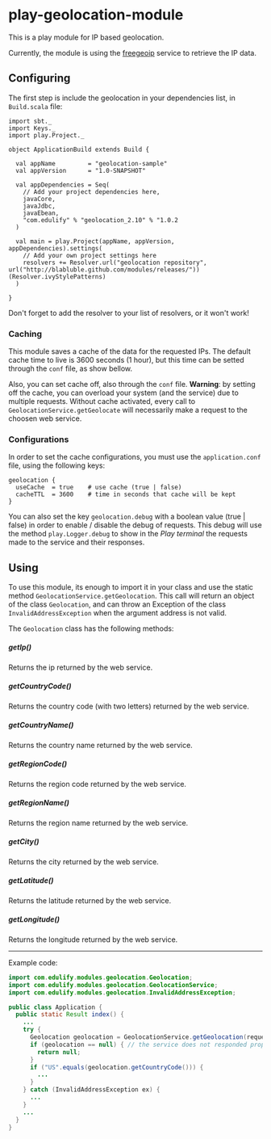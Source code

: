 # play-geolocation-module

This is a play module for IP based geolocation.

Currently, the module is using the [freegeoip](http://freegeoip.net/) service to retrieve the IP data.

## Configuring

The first step is include the geolocation in your dependencies list, in `Build.scala` file:

```
import sbt._
import Keys._
import play.Project._

object ApplicationBuild extends Build {

  val appName         = "geolocation-sample"
  val appVersion      = "1.0-SNAPSHOT"

  val appDependencies = Seq(
    // Add your project dependencies here,
    javaCore,
    javaJdbc,
    javaEbean,
    "com.edulify" % "geolocation_2.10" % "1.0.2
  )

  val main = play.Project(appName, appVersion, appDependencies).settings(
    // Add your own project settings here
    resolvers += Resolver.url("geolocation repository", url("http://blabluble.github.com/modules/releases/"))(Resolver.ivyStylePatterns)
  )

}

```

Don't forget to add the resolver to your list of resolvers, or it won't work!

### Caching

This module saves a cache of the data for the requested IPs. The default cache time to live is 3600 seconds (1 hour), but this time can be setted through the `conf` file, as show bellow.

Also, you can set cache off, also through the `conf` file. **Warning**: by setting off the cache, you can overload your system (and the service) due to multiple requests. Without cache activated, every call to `GeolocationService.getGeolocate` will necessarily make a request to the choosen web service.

### Configurations

In order to set the cache configurations, you must use the `application.conf` file, using the following keys:

```
geolocation {
  useCache  = true    # use cache (true | false)
  cacheTTL  = 3600    # time in seconds that cache will be kept
}
```

You can also set the key `geolocation.debug` with a boolean value (true | false) in order to enable / disable the debug of requests. This debug will use the method `play.Logger.debug` to show in the *Play terminal* the requests made to the service and their responses.

## Using

To use this module, its enough to import it in your class and use the static method `GeolocationService.getGeolocation`. This call will return an object of the class `Geolocation`, and can throw an Exception of the class `InvalidAddressException` when the argument address is not valid.

The `Geolocation` class has the following methods:

##### getIp()
Returns the ip returned by the web service.

##### getCountryCode()
Returns the country code (with two letters) returned by the web service.

##### getCountryName()
Returns the country name returned by the web service.

##### getRegionCode()
Returns the region code returned by the web service.

##### getRegionName()
Returns the region name returned by the web service.

##### getCity()
Returns the city returned by the web service.

##### getLatitude()
Returns the latitude returned by the web service.

##### getLongitude()
Returns the longitude returned by the web service.

----

Example code:

```java
import com.edulify.modules.geolocation.Geolocation;
import com.edulify.modules.geolocation.GeolocationService;
import com.edulify.modules.geolocation.InvalidAddressException;

public class Application {
  public static Result index() {
    ...
    try {
      Geolocation geolocation = GeolocationService.getGeolocation(request.remoteAddress());
      if (geolocation == null) { // the service does not responded properly
        return null;
      }
      if ("US".equals(geolocation.getCountryCode())) {
        ...
      }
    } catch (InvalidAddressException ex) {
      ...
    }
    ...
  }
}
```